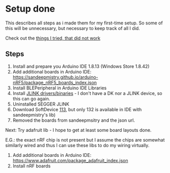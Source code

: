 # Setup done

This describes all steps as i made them for my first-time setup.
So some of this will be unnecessary, but necessary to keep track of all I did.

Check out the [things I tried, that did not work](./tried-but-failed.md)

## Steps

1. Install and prepare you Arduino IDE 1.8.13 (Windows Store 1.8.42)
1. Add additional boards in Arduino IDE: https://sandeepmistry.github.io/arduino-nRF5/package_nRF5_boards_index.json
1. Install BLEPeripheral in Arduino IDE Libraries
1. Install [JLINK drivers/binaries](https://www.segger.com/downloads/jlink/) - I don't have a DK nor a JLINK device, so this can go again.
1. Uninstalled SEGGER JLINK
1. Download SoftDevice [113](https://www.nordicsemi.com/Software-and-tools/Software/S113/Download), but only 132 is available in IDE with sandeepmistry's lib)
1. Removed the boards from sandeepmsitry and the json url. 


Next: Try adafruit lib - I hope to get at least some board layouts done.

E.G.: the exact nRF chip is not present but I assume the chips are somewhat similarly wired and thus I can use these libs to do my wiring virtually.

1. Add additional boards in Arduino IDE: https://www.adafruit.com/package_adafruit_index.json
1. Install nRF boards
